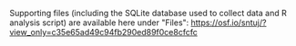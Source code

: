 Supporting files (including the SQLite database used to collect data and R analysis script) are available here under "Files":
https://osf.io/sntuj/?view_only=c35e65ad49c94fb290ed89f0ce8cfcfc
